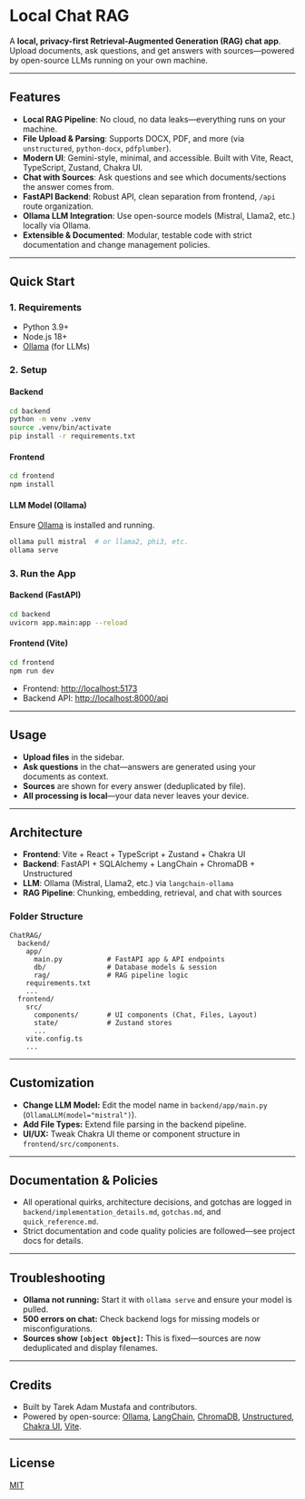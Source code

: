 # Local Chat RAG

A **local, privacy-first Retrieval-Augmented Generation (RAG) chat app**. Upload documents, ask questions, and get answers with sources—powered by open-source LLMs running on your own machine.

---

## Features

- **Local RAG Pipeline**: No cloud, no data leaks—everything runs on your machine.
- **File Upload & Parsing**: Supports DOCX, PDF, and more (via `unstructured`, `python-docx`, `pdfplumber`).
- **Modern UI**: Gemini-style, minimal, and accessible. Built with Vite, React, TypeScript, Zustand, Chakra UI.
- **Chat with Sources**: Ask questions and see which documents/sections the answer comes from.
- **FastAPI Backend**: Robust API, clean separation from frontend, `/api` route organization.
- **Ollama LLM Integration**: Use open-source models (Mistral, Llama2, etc.) locally via Ollama.
- **Extensible & Documented**: Modular, testable code with strict documentation and change management policies.

---

## Quick Start

### 1. **Requirements**
- Python 3.9+
- Node.js 18+
- [Ollama](https://ollama.com/) (for LLMs)

### 2. **Setup**

#### Backend
```bash
cd backend
python -m venv .venv
source .venv/bin/activate
pip install -r requirements.txt
```

#### Frontend
```bash
cd frontend
npm install
```

#### LLM Model (Ollama)
Ensure [Ollama](https://ollama.com/) is installed and running.
```bash
ollama pull mistral  # or llama2, phi3, etc.
ollama serve
```

### 3. **Run the App**

#### Backend (FastAPI)
```bash
cd backend
uvicorn app.main:app --reload
```

#### Frontend (Vite)
```bash
cd frontend
npm run dev
```

- Frontend: [http://localhost:5173](http://localhost:5173)
- Backend API: [http://localhost:8000/api](http://localhost:8000/api)

---

## Usage
- **Upload files** in the sidebar.
- **Ask questions** in the chat—answers are generated using your documents as context.
- **Sources** are shown for every answer (deduplicated by file).
- **All processing is local**—your data never leaves your device.

---

## Architecture

- **Frontend**: Vite + React + TypeScript + Zustand + Chakra UI
- **Backend**: FastAPI + SQLAlchemy + LangChain + ChromaDB + Unstructured
- **LLM**: Ollama (Mistral, Llama2, etc.) via `langchain-ollama`
- **RAG Pipeline**: Chunking, embedding, retrieval, and chat with sources

### Folder Structure
```
ChatRAG/
  backend/
    app/
      main.py           # FastAPI app & API endpoints
      db/               # Database models & session
      rag/              # RAG pipeline logic
    requirements.txt
    ...
  frontend/
    src/
      components/       # UI components (Chat, Files, Layout)
      state/            # Zustand stores
      ...
    vite.config.ts
    ...
```

---

## Customization
- **Change LLM Model:** Edit the model name in `backend/app/main.py` (`OllamaLLM(model="mistral")`).
- **Add File Types:** Extend file parsing in the backend pipeline.
- **UI/UX:** Tweak Chakra UI theme or component structure in `frontend/src/components`.

---

## Documentation & Policies
- All operational quirks, architecture decisions, and gotchas are logged in `backend/implementation_details.md`, `gotchas.md`, and `quick_reference.md`.
- Strict documentation and code quality policies are followed—see project docs for details.

---

## Troubleshooting
- **Ollama not running:** Start it with `ollama serve` and ensure your model is pulled.
- **500 errors on chat:** Check backend logs for missing models or misconfigurations.
- **Sources show `[object Object]`:** This is fixed—sources are now deduplicated and display filenames.

---

## Credits
- Built by Tarek Adam Mustafa and contributors.
- Powered by open-source: [Ollama](https://ollama.com/), [LangChain](https://github.com/langchain-ai/langchain), [ChromaDB](https://www.trychroma.com/), [Unstructured](https://unstructured.io/), [Chakra UI](https://chakra-ui.com/), [Vite](https://vitejs.dev/).

---

## License
[MIT](LICENSE)
